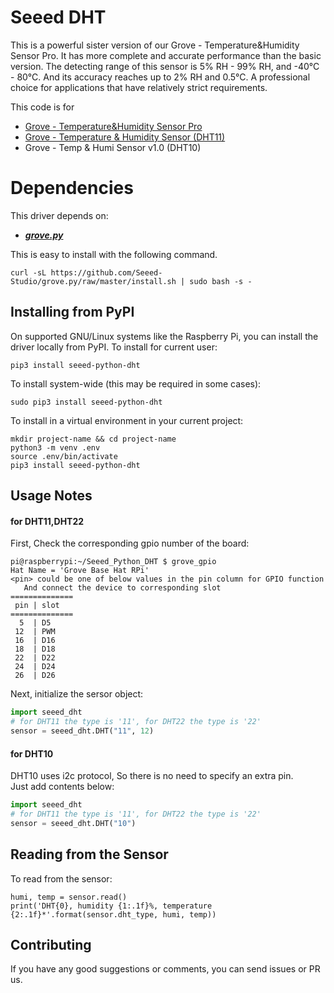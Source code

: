 # Seeed DHT

This is a powerful sister version of our Grove - Temperature&Humidity Sensor Pro. It has more complete and accurate performance than the basic version. The detecting range of this sensor is 5% RH - 99% RH, and -40°C - 80°C. And its accuracy reaches up to 2% RH and 0.5°C. A professional choice for applications that have relatively strict requirements.

This code is for
- [Grove - Temperature&Humidity Sensor Pro](https://www.seeedstudio.com/Grove-Temperature%26Humidity-Sensor-Pro%EF%BC%88AM2302%EF%BC%89-p-838.html)
- [Grove - Temperature & Humidity Sensor (DHT11)](https://www.seeedstudio.com/Grove-Temperature-Humidity-Sensor-DHT1-p-745.html)
- Grove - Temp & Humi Sensor v1.0 (DHT10)

# Dependencies
This driver depends on:
- [***grove.py***](https://github.com/Seeed-Studio/grove.py)

This is easy to install with the following command.
 ```
curl -sL https://github.com/Seeed-Studio/grove.py/raw/master/install.sh | sudo bash -s -
 ```
## Installing from PyPI

On supported GNU/Linux systems like the Raspberry Pi, you can install the driver locally from PyPI. To install for current user:
```
pip3 install seeed-python-dht
```
To install system-wide (this may be required in some cases):
```
sudo pip3 install seeed-python-dht
```
To install in a virtual environment in your current project:
```
mkdir project-name && cd project-name
python3 -m venv .env
source .env/bin/activate
pip3 install seeed-python-dht
```

## Usage Notes

#### for DHT11,DHT22
First, Check the corresponding gpio number of the board:
```
pi@raspberrypi:~/Seeed_Python_DHT $ grove_gpio
Hat Name = 'Grove Base Hat RPi'
<pin> could be one of below values in the pin column for GPIO function
   And connect the device to corresponding slot
==============
 pin | slot
==============
  5  | D5   
 12  | PWM  
 16  | D16  
 18  | D18  
 22  | D22  
 24  | D24  
 26  | D26 
```
Next, initialize the sersor object:
```python
import seeed_dht
# for DHT11 the type is '11', for DHT22 the type is '22'
sensor = seeed_dht.DHT("11", 12)
```

#### for DHT10
DHT10 uses i2c protocol, So there is no need to specify an extra pin.  
Just add contents below:
```python
import seeed_dht
# for DHT11 the type is '11', for DHT22 the type is '22'
sensor = seeed_dht.DHT("10")
```

## Reading from the Sensor
To read from the sensor:
```
humi, temp = sensor.read()
print('DHT{0}, humidity {1:.1f}%, temperature {2:.1f}*'.format(sensor.dht_type, humi, temp))
```

## Contributing
If you have any good suggestions or comments, you can send issues or PR us.